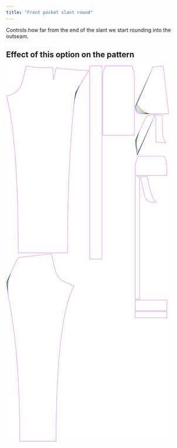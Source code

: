 ```yaml
---
title: "Front pocket slant round"
---
```


Controls how far from the end of the slant we start rounding into the outseam.

## Effect of this option on the pattern

![This image shows the effect of this option by superimposing several variants that have a different value for this option](charlie_frontpocketslantround_sample.svg "Effect of this option on the pattern")
